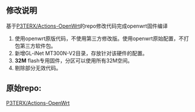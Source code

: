 ## 修改说明
基于[P3TERX/Actions-OpenWrt](https://github.com/P3TERX/Actions-OpenWrt)的repo修改代码完成openwrt固件编译
1. 使用openwrt原版代码，不使用第三方修改版。使用openwrt原始配置，不打包第三方软件包。
2. 新增GL-iNet MT300N-V2目录，存放针对该硬件的配置。
3. **32M** flash专用固件，分区可以使用所有32M空间。
4. 剔除部分无效代码。

## 原始repo:
[P3TERX/Actions-OpenWrt](https://github.com/P3TERX/Actions-OpenWrt/blob/main/README.md)
